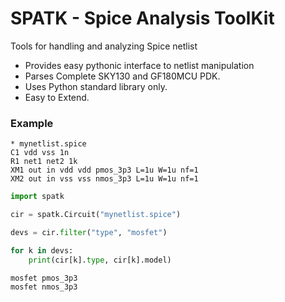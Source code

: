 # SPATK - Spice Analysis ToolKit

Tools for handling and analyzing Spice netlist

* Provides easy pythonic interface to netlist manipulation
* Parses Complete SKY130 and GF180MCU PDK.
* Uses Python standard library only.
* Easy to Extend. 

### Example 

```spice
* mynetlist.spice
C1 vdd vss 1n
R1 net1 net2 1k
XM1 out in vdd vdd pmos_3p3 L=1u W=1u nf=1
XM2 out in vss vss nmos_3p3 L=1u W=1u nf=1
```

```python
import spatk

cir = spatk.Circuit("mynetlist.spice")

devs = cir.filter("type", "mosfet")

for k in devs:
    print(cir[k].type, cir[k].model)
``` 

```
mosfet pmos_3p3
mosfet nmos_3p3
```
